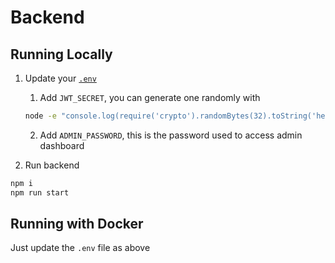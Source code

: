 # Backend

## Running Locally

1. Update your [`.env`](./.env)
    1. Add `JWT_SECRET`, you can generate one randomly with 

    ```bash
    node -e "console.log(require('crypto').randomBytes(32).toString('hex'))"
    ```

    2. Add `ADMIN_PASSWORD`, this is the password used to access admin dashboard

2. Run backend

```bash
npm i
npm run start
```

## Running with Docker

Just update the `.env` file as above
